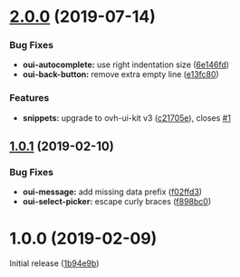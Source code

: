 # [2.0.0](https://github.com/antleblanc/atom-ovh-ui-kit-snippets/compare/v1.0.1...v2.0.0) (2019-07-14)


### Bug Fixes

* **oui-autocomplete:** use right indentation size ([6e146fd](https://github.com/antleblanc/atom-ovh-ui-kit-snippets/commit/6e146fd))
* **oui-back-button:** remove extra empty line ([e13fc80](https://github.com/antleblanc/atom-ovh-ui-kit-snippets/commit/e13fc80))


### Features

* **snippets:** upgrade to ovh-ui-kit v3 ([c21705e](https://github.com/antleblanc/atom-ovh-ui-kit-snippets/commit/c21705e)), closes [#1](https://github.com/antleblanc/atom-ovh-ui-kit-snippets/issues/1)



## [1.0.1](https://github.com/antleblanc/atom-ovh-ui-kit-snippets/compare/v1.0.0...v1.0.1) (2019-02-10)


### Bug Fixes

* **oui-message:** add missing data prefix ([f02ffd3](https://github.com/antleblanc/atom-ovh-ui-kit-snippets/commit/f02ffd3))
* **oui-select-picker:** escape curly braces ([f898bc0](https://github.com/antleblanc/atom-ovh-ui-kit-snippets/commit/f898bc0))



# 1.0.0 (2019-02-09)

Initial release ([1b94e9b](https://github.com/antleblanc/atom-ovh-ui-kit-snippets/commit/1b94e9b))
